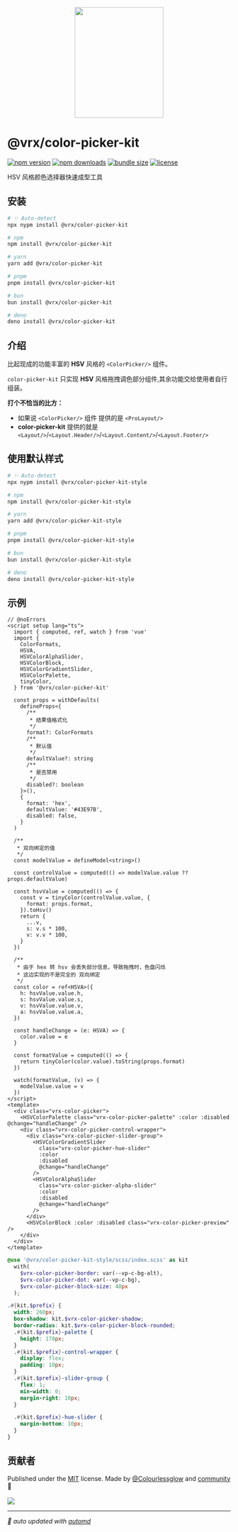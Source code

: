 <p align="center">
<img src="https://vrx-vue.github.io/color-picker-kit/icon.svg" width="200" height="250">
</p>

# @vrx/color-picker-kit
<!-- automd:badges color="green" license licenseBranch name="@vrx/color-picker-kit"  bundlephobia packagephobia -->

[![npm version](https://img.shields.io/npm/v/@vrx/color-picker-kit?color=green)](https://npmjs.com/package/@vrx/color-picker-kit)
[![npm downloads](https://img.shields.io/npm/dm/@vrx/color-picker-kit?color=green)](https://npm.chart.dev/@vrx/color-picker-kit)
[![bundle size](https://img.shields.io/bundlephobia/minzip/@vrx/color-picker-kit?color=green)](https://bundlephobia.com/package/@vrx/color-picker-kit)
[![license](https://img.shields.io/github/license/vrx-vue/color-picker-kit?color=green)](https://github.com/vrx-vue/color-picker-kit/blob/true/LICENSE)

<!-- /automd -->

HSV 风格颜色选择器快速成型工具



## 安装

<!-- automd:pm-install name="@vrx/color-picker-kit" -->

```sh
# ✨ Auto-detect
npx nypm install @vrx/color-picker-kit

# npm
npm install @vrx/color-picker-kit

# yarn
yarn add @vrx/color-picker-kit

# pnpm
pnpm install @vrx/color-picker-kit

# bun
bun install @vrx/color-picker-kit

# deno
deno install @vrx/color-picker-kit
```

<!-- /automd -->

## 介绍

比起现成的功能丰富的 **HSV** 风格的 `<ColorPicker/>` 组件。

`color-picker-kit` 只实现 **HSV** 风格拖拽调色部分组件,其余功能交给使用者自行组装。

**打个不恰当的比方：**
- 如果说 `<ColorPicker/>` 组件 提供的是 `<ProLayout/>` 
- **color-picker-kit** 提供的就是 `<Layout/>`/`<Layout.Header/>`/`<Layout.Content/>`/`<Layout.Footer/>`

## 使用默认样式

<!-- automd:pm-install name="@vrx/color-picker-kit-style" -->

```sh
# ✨ Auto-detect
npx nypm install @vrx/color-picker-kit-style

# npm
npm install @vrx/color-picker-kit-style

# yarn
yarn add @vrx/color-picker-kit-style

# pnpm
pnpm install @vrx/color-picker-kit-style

# bun
bun install @vrx/color-picker-kit-style

# deno
deno install @vrx/color-picker-kit-style
```

<!-- /automd -->

## 示例

<!-- automd:file src="./docs/demos/ColorPicker/index.vue" code -->

```vue [index.vue]
// @noErrors
<script setup lang="ts">
  import { computed, ref, watch } from 'vue'
  import {
    ColorFormats,
    HSVA,
    HSVColorAlphaSlider,
    HSVColorBlock,
    HSVColorGradientSlider,
    HSVColorPalette,
    tinyColor,
  } from '@vrx/color-picker-kit'

  const props = withDefaults(
    defineProps<{
      /**
       * 结果值格式化
       */
      format?: ColorFormats
      /**
       * 默认值
       */
      defaultValue?: string
      /**
       * 是否禁用
       */
      disabled?: boolean
    }>(),
    {
      format: 'hex',
      defaultValue: '#43E97B',
      disabled: false,
    }
  )

  /**
   * 双向绑定的值
   */
  const modelValue = defineModel<string>()

  const controlValue = computed(() => modelValue.value ?? props.defaultValue)

  const hsvValue = computed(() => {
    const v = tinyColor(controlValue.value, {
      format: props.format,
    }).toHsv()
    return {
      ...v,
      s: v.s * 100,
      v: v.v * 100,
    }
  })

  /**
   * 由于 hex 转 hsv 会丢失部分信息，导致拖拽时，色盘闪烁
   * 这边实现的不是完全的 双向绑定
   */
  const color = ref<HSVA>({
    h: hsvValue.value.h,
    s: hsvValue.value.s,
    v: hsvValue.value.v,
    a: hsvValue.value.a,
  })

  const handleChange = (e: HSVA) => {
    color.value = e
  }

  const formatValue = computed(() => {
    return tinyColor(color.value).toString(props.format)
  })

  watch(formatValue, (v) => {
    modelValue.value = v
  })
</script>
<template>
  <div class="vrx-color-picker">
    <HSVColorPalette class="vrx-color-picker-palette" :color :disabled @change="handleChange" />
    <div class="vrx-color-picker-control-wrapper">
      <div class="vrx-color-picker-slider-group">
        <HSVColorGradientSlider
          class="vrx-color-picker-hue-slider"
          :color
          :disabled
          @change="handleChange"
        />
        <HSVColorAlphaSlider
          class="vrx-color-picker-alpha-slider"
          :color
          :disabled
          @change="handleChange"
        />
      </div>
      <HSVColorBlock :color :disabled class="vrx-color-picker-preview" />
    </div>
  </div>
</template>

```

<!-- /automd -->

<!-- automd:file src="./docs/demos/ColorPicker/index.scss" code -->

```scss [index.scss]
@use '@vrx/color-picker-kit-style/scss/index.scss' as kit
  with(
    $vrx-color-picker-border: var(--vp-c-bg-alt),
    $vrx-color-picker-dot: var(--vp-c-bg),
    $vrx-color-picker-block-size: 40px
  );

.#{kit.$prefix} {
  width: 260px;
  box-shadow: kit.$vrx-color-picker-shadow;
  border-radius: kit.$vrx-color-picker-block-rounded;
  .#{kit.$prefix}-palette {
    height: 178px;
  }
  .#{kit.$prefix}-control-wrapper {
    display: flex;
    padding: 10px;
  }
  .#{kit.$prefix}-slider-group {
    flex: 1;
    min-width: 0;
    margin-right: 10px;
  }

  .#{kit.$prefix}-hue-slider {
    margin-bottom: 10px;
  }
}

```

<!-- /automd -->

## 贡献者
<!-- automd:contributors author="Colourlessglow" license="MIT" -->

Published under the [MIT](https://github.com/vrx-vue/color-picker-kit/blob/main/LICENSE) license.
Made by [@Colourlessglow](https://github.com/Colourlessglow) and [community](https://github.com/vrx-vue/color-picker-kit/graphs/contributors) 💛
<br><br>
<a href="https://github.com/vrx-vue/color-picker-kit/graphs/contributors">
<img src="https://contrib.rocks/image?repo=vrx-vue/color-picker-kit" />
</a>

<!-- /automd -->

<!-- automd:with-automd -->

---

_🤖 auto updated with [automd](https://automd.unjs.io)_

<!-- /automd -->

